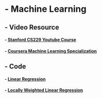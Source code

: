 # - Machine Learning
## - Video Resource
#### - [Stanford CS229 Youtube Course](https://www.youtube.com/playlist?list=PLoROMvodv4rMiGQp3WXShtMGgzqpfVfbU)
#### - [Coursera Machine Learning Specialization](https://www.coursera.org/programs/sobma/specializations/machine-learning-introduction?authProvider=bancolombia)
## - Code
#### - [Linear Regression](https://github.com/LamarckLab/027_Machine_Learning_Linear_Regression)
#### - [Locally Weighted Linear Regression](https://github.com/LamarckLab/028_Machine_Learning_Locally_Weighted_Linear_Regression)
